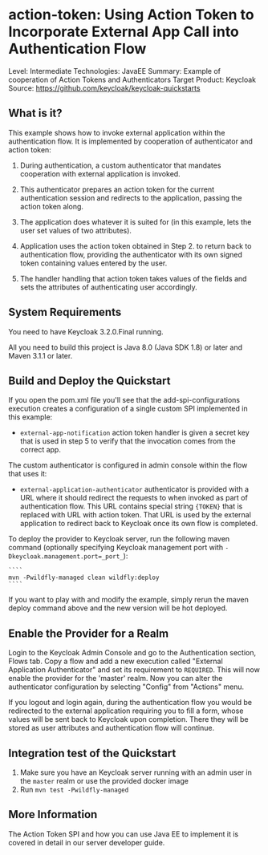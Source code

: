 action-token: Using Action Token to Incorporate External App Call into Authentication Flow
==========================================================================================

Level: Intermediate
Technologies: JavaEE
Summary: Example of cooperation of Action Tokens and Authenticators
Target Product: Keycloak  
Source: <https://github.com/keycloak/keycloak-quickstarts>  


What is it?
-----------

This example shows how to invoke external application within the authentication
flow. It is implemented by cooperation of authenticator and action token:

1. During authentication, a custom authenticator that mandates cooperation with
   external application is invoked.

2. This authenticator prepares an action token for the current authentication
   session and redirects to the application, passing the action token along.

3. The application does whatever it is suited for (in this example, lets the
   user set values of two attributes).

4. Application uses the action token obtained in Step 2. to return back to
   authentication flow, providing the authenticator with its own signed token
   containing values entered by the user.

5. The handler handling that action token takes values of the fields and sets
   the attributes of authenticating user accordingly.


System Requirements
-------------------

You need to have Keycloak 3.2.0.Final running.

All you need to build this project is Java 8.0 (Java SDK 1.8) or later and Maven 3.1.1 or later.


Build and Deploy the Quickstart
-------------------------------

If you open the pom.xml file you'll see that the add-spi-configurations execution creates
a configuration of a single custom SPI implemented in this example:

 *  `external-app-notification` action token handler is given a secret key that
    is used in step 5 to verify that the invocation comes from the correct app.

The custom authenticator is configured in admin console within the flow that uses it:

 *  `external-application-authenticator` authenticator is provided with a URL
    where it should redirect the requests to when invoked as part of authentication
    flow. This URL contains special string `{TOKEN}` that is replaced with
    URL with action token. That URL is used by the external application to
    redirect back to Keycloak once its own flow is completed.

To deploy the provider to Keycloak server, run the following maven command (optionally
specifying Keycloak management port with `-Dkeycloak.management.port=_port_`):

    ````
    mvn -Pwildfly-managed clean wildfly:deploy
    ````

If you want to play with and modify the example, simply rerun the maven deploy
command above and the new version will be hot deployed.

Enable the Provider for a Realm
-------------------------------
Login to the Keycloak Admin Console and go to the Authentication section,
Flows tab. Copy a flow and add a new execution called "External Application
Authenticator" and set its requirement to `REQUIRED`. This will now enable
the provider for the 'master' realm. Now you can alter the authenticator
configuration by selecting "Config" from "Actions" menu.

If you logout and login again, during the authentication flow you would be
redirected to the external application requiring you to fill a form, whose values
will be sent back to Keycloak upon completion. There they will be stored as user
attributes and authentication flow will continue.

Integration test of the Quickstart
----------------------------------

1. Make sure you have an Keycloak server running with an admin user in the `master` realm or use the provided docker image
2. Run `mvn test -Pwildfly-managed`

More Information
----------------
The Action Token SPI and how you can use Java EE to implement it is covered in detail in our server developer guide.
